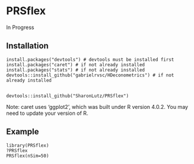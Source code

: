 # PRSflex
In Progress


## Installation
```
install.packages("devtools") # devtools must be installed first
install.packages("caret") # if not already installed 
install.packages("stats") # if not already installed 
devtools::install_github("gabrielrvsc/HDeconometrics") # if not already installed 


devtools::install_github("SharonLutz/PRSflex")
```
Note: caret uses ‘ggplot2’, which was built under R version 4.0.2. You may need to update your version of R.
## Example
```
library(PRSflex)
?PRSflex
PRSflex(nSim=50)
```
